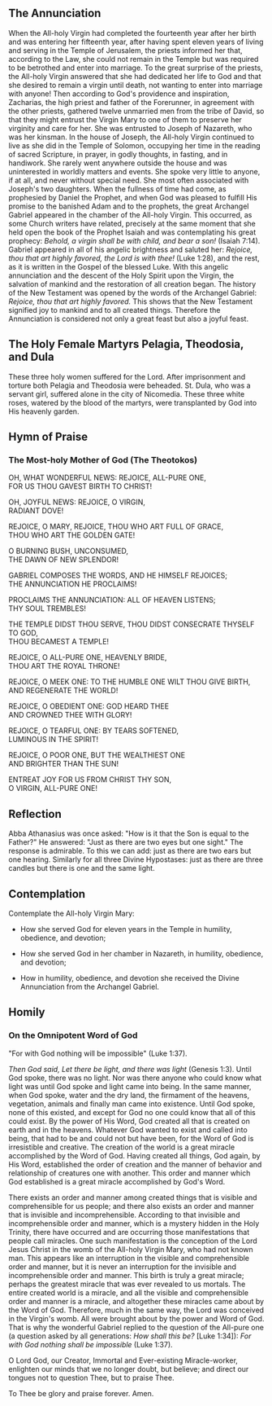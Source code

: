 ## The Annunciation

When the All-holy Virgin had completed the fourteenth year after her birth and was entering her fifteenth year, after having spent eleven years of living and serving in the Temple of Jerusalem, the priests informed her that, according to the Law, she could not remain in the Temple but was required to be betrothed and enter into marriage. To the great surprise of the priests, the All-holy Virgin answered that she had dedicated her life to God and that she desired to remain a virgin until death, not wanting to enter into marriage with anyone! Then according to God's providence and inspiration, Zacharias, the high priest and father of the Forerunner, in agreement with the other priests, gathered twelve unmarried men from the tribe of David, so that they might entrust the Virgin Mary to one of them to preserve her virginity and care for her. She was entrusted to Joseph of Nazareth, who was her kinsman. In the house of Joseph, the All-holy Virgin continued to live as she did in the Temple of Solomon, occupying her time in the reading of sacred Scripture, in prayer, in godly thoughts, in fasting, and in handiwork. She rarely went anywhere outside the house and was uninterested in worldly matters and events. She spoke very little to anyone, if at all, and never without special need. She most often associated with Joseph's two daughters. When the fullness of time had come, as prophesied by Daniel the Prophet, and when God was pleased to fulfill His promise to the banished Adam and to the prophets, the great Archangel Gabriel appeared in the chamber of the All-holy Virgin. This occurred, as some Church writers have related, precisely at the same moment that she held open the book of the Prophet Isaiah and was contemplating his great prophecy: *Behold, a virgin shall be with child, and bear a son!* (Isaiah 7:14). Gabriel appeared in all of his angelic brightness and saluted her: *Rejoice, thou that art highly favored, the Lord is with thee!* (Luke 1:28), and the rest, as it is written in the Gospel of the blessed Luke. With this angelic annunciation and the descent of the Holy Spirit upon the Virgin, the salvation of mankind and the restoration of all creation began. The history of the New Testament was opened by the words of the Archangel Gabriel: *Rejoice, thou that art highly favored.* This shows that the New Testament signified joy to mankind and to all created things. Therefore the Annunciation is considered not only a great feast but also a joyful feast.

## The Holy Female Martyrs Pelagia, Theodosia, and Dula

These three holy women suffered for the Lord. After imprisonment and torture both Pelagia and Theodosia were beheaded. St. Dula, who was a servant girl, suffered alone in the city of Nicomedia. These three white roses, watered by the blood of the martyrs, were transplanted by God into His heavenly garden.

## Hymn of Praise

### The Most-holy Mother of God (The Theotokos)

OH, WHAT WONDERFUL NEWS: REJOICE, ALL-PURE ONE,  
FOR US THOU GAVEST BIRTH TO CHRIST!  

OH, JOYFUL NEWS: REJOICE, O VIRGIN,  
RADIANT DOVE!  

REJOICE, O MARY, REJOICE, THOU WHO ART FULL OF GRACE,  
THOU WHO ART THE GOLDEN GATE!  

O BURNING BUSH, UNCONSUMED,  
THE DAWN OF NEW SPLENDOR!  

GABRIEL COMPOSES THE WORDS, AND HE HIMSELF REJOICES;  
THE ANNUNCIATION HE PROCLAIMS!  

PROCLAIMS THE ANNUNCIATION: ALL OF HEAVEN LISTENS;  
THY SOUL TREMBLES!  

THE TEMPLE DIDST THOU SERVE, THOU DIDST CONSECRATE THYSELF TO GOD,  
THOU BECAMEST A TEMPLE!  

REJOICE, O ALL-PURE ONE, HEAVENLY BRIDE,  
THOU ART THE ROYAL THRONE!  

REJOICE, O MEEK ONE: TO THE HUMBLE ONE WILT THOU GIVE BIRTH,  
AND REGENERATE THE WORLD!  

REJOICE, O OBEDIENT ONE: GOD HEARD THEE  
AND CROWNED THEE WITH GLORY!  

REJOICE, O TEARFUL ONE: BY TEARS SOFTENED,  
LUMINOUS IN THE SPIRIT!  

REJOICE, O POOR ONE, BUT THE WEALTHIEST ONE  
AND BRIGHTER THAN THE SUN!  

ENTREAT JOY FOR US FROM CHRIST THY SON,  
O VIRGIN, ALL-PURE ONE!  

## Reflection

Abba Athanasius was once asked: "How is it that the Son is equal to the Father?" He answered: "Just as there are two eyes but one sight." The response is admirable. To this we can add: just as there are two ears but one hearing. Similarly for all three Divine Hypostases: just as there are three candles but there is one and the same light.

## Contemplation

Contemplate the All-holy Virgin Mary:

- How she served God for eleven years in the Temple in humility, obedience, and devotion;

- How she served God in her chamber in Nazareth, in humility, obedience, and devotion;

- How in humility, obedience, and devotion she received the Divine Annunciation from the Archangel Gabriel.

## Homily

### On the Omnipotent Word of God

"For with God nothing will be impossible" (Luke 1:37).  

*Then God said, Let there be light, and there was light* (Genesis 1:3). Until God spoke, there was no light. Nor was there anyone who could know what light was until God spoke and light came into being. In the same manner, when God spoke, water and the dry land, the firmament of the heavens, vegetation, animals and finally man came into existence. Until God spoke, none of this existed, and except for God no one could know that all of this could exist. By the power of His Word, God created all that is created on earth and in the heavens. Whatever God wanted to exist and called into being, that had to be and could not but have been, for the Word of God is irresistible and creative. The creation of the world is a great miracle accomplished by the Word of God. Having created all things, God again, by His Word, established the order of creation and the manner of behavior and relationship of creatures one with another. This order and manner which God established is a great miracle accomplished by God's Word.  

There exists an order and manner among created things that is visible and comprehensible for us people; and there also exists an order and manner that is invisible and incomprehensible. According to that invisible and incomprehensible order and manner, which is a mystery hidden in the Holy Trinity, there have occurred and are occurring those manifestations that people call miracles. One such manifestation is the conception of the Lord Jesus Christ in the womb of the All-holy Virgin Mary, who had not known man. This appears like an interruption in the visible and comprehensible order and manner, but it is never an interruption for the invisible and incomprehensible order and manner. This birth is truly a great miracle; perhaps the greatest miracle that was ever revealed to us mortals. The entire created world is a miracle, and all the visible and comprehensible order and manner is a miracle, and altogether these miracles came about by the Word of God. Therefore, much in the same way, the Lord was conceived in the Virgin's womb. All were brought about by the power and Word of God. That is why the wonderful Gabriel replied to the question of the All-pure one (a question asked by all generations: *How shall this be?* [Luke 1:34]): *For with God nothing shall be impossible* (Luke 1:37).  

O Lord God, our Creator, Immortal and Ever-existing Miracle-worker, enlighten our minds that we no longer doubt, but believe; and direct our tongues not to question Thee, but to praise Thee.

To Thee be glory and praise forever. Amen.  

